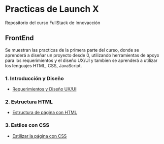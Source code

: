 # Practicas de Launch X
Repositorio del curso FullStack de Innovacción

## FrontEnd
Se muestran las practicas de la primera parte del curso, donde se aprenderá a diseñar un proyecto desde 0, utilizando herramientas de apoyo para los requerimientos
y el diseño UX/UI y tambien se aprenderá a utilizar los lenguajes HTML, CSS, JavaScript.
### 1. Introducción y Diseño
- [Requerimientos y Diseño UX/UI](https://github.com/eduardocastro23/Launch-X/blob/main/FrontEnd/Abogabot.md)

### 2. Estructura HTML
- [Estructura de página con HTML](https://github.com/eduardocastro23/Launch-X/blob/main/FrontEnd/Practica%202%20HTML/index.html)

### 3. Estilos con CSS
- [Estilizar la página con CSS](https://github.com/eduardocastro23/Launch-X/tree/main/FrontEnd/Practica%203%20Vacunaci%C3%B3n)
